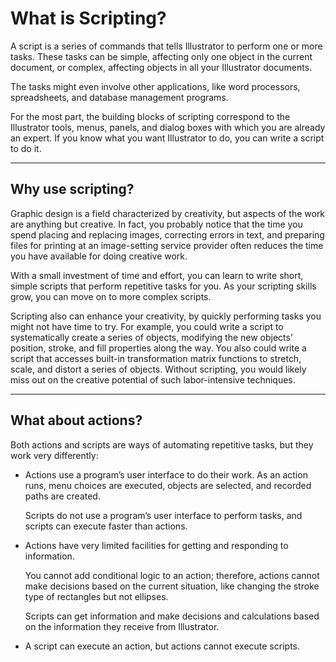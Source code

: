 # What is Scripting?

A script is a series of commands that tells Illustrator to perform one or more tasks. These tasks can be simple, affecting only one object in the current document, or complex, affecting objects in all your Illustrator documents.

The tasks might even involve other applications, like word processors, spreadsheets, and database management programs.

For the most part, the building blocks of scripting correspond to the Illustrator tools, menus, panels, and dialog boxes with which you are already an expert. If you know what you want Illustrator to do, you can write a script to do it.

---

## Why use scripting?

Graphic design is a field characterized by creativity, but aspects of the work are anything but creative. In fact, you probably notice that the time you spend placing and replacing images, correcting errors in text, and preparing files for printing at an image-setting service provider often reduces the time you have available for doing creative work.

With a small investment of time and effort, you can learn to write short, simple scripts that perform repetitive tasks for you. As your scripting skills grow, you can move on to more complex scripts.

Scripting also can enhance your creativity, by quickly performing tasks you might not have time to try. For example, you could write a script to systematically create a series of objects, modifying the new objects’ position, stroke, and fill properties along the way. You also could write a script that accesses built-in transformation matrix functions to stretch, scale, and distort a series of objects. Without scripting, you would likely miss out on the creative potential of such labor-intensive techniques.

---

## What about actions?

Both actions and scripts are ways of automating repetitive tasks, but they work very differently:

- Actions use a program’s user interface to do their work. As an action runs, menu choices are executed, objects are selected, and recorded paths are created.

  Scripts do not use a program’s user interface to perform tasks, and scripts can execute faster than actions.
- Actions have very limited facilities for getting and responding to information.

  You cannot add conditional logic to an action; therefore, actions cannot make decisions based on the current situation, like changing the stroke type of rectangles but not ellipses.

  Scripts can get information and make decisions and calculations based on the information they receive from Illustrator.
- A script can execute an action, but actions cannot execute scripts.

